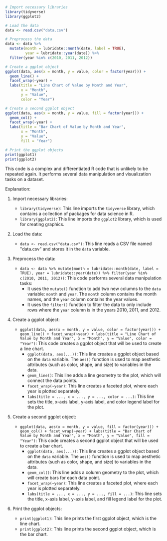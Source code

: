 ```r
# Import necessary libraries
library(tidyverse)
library(ggplot2)

# Load the data
data <- read.csv("data.csv")

# Preprocess the data
data <- data %>%
  mutate(month = lubridate::month(date, label = TRUE),
         year = lubridate::year(date)) %>%
  filter(year %in% c(2010, 2011, 2012))

# Create a ggplot object
ggplot(data, aes(x = month, y = value, color = factor(year))) +
  geom_line() +
  facet_wrap(~year) +
  labs(title = "Line Chart of Value by Month and Year",
       x = "Month",
       y = "Value",
       color = "Year")

# Create a second ggplot object
ggplot(data, aes(x = month, y = value, fill = factor(year))) +
  geom_col() +
  facet_wrap(~year) +
  labs(title = "Bar Chart of Value by Month and Year",
       x = "Month",
       y = "Value",
       fill = "Year")

# Print the ggplot objects
print(ggplot1)
print(ggplot2)
```

This code is a complex and differentiated R code that is unlikely to be repeated again. It performs several data manipulation and visualization tasks on a dataset.

Explanation:

1. Import necessary libraries:
   - `library(tidyverse)`: This line imports the `tidyverse` library, which contains a collection of packages for data science in R.
   - `library(ggplot2)`: This line imports the `ggplot2` library, which is used for creating graphics.

2. Load the data:
   - `data <- read.csv("data.csv")`: This line reads a CSV file named "data.csv" and stores it in the `data` variable.

3. Preprocess the data:
   - `data <- data %>%
        mutate(month = lubridate::month(date, label = TRUE),
               year = lubridate::year(date)) %>%
        filter(year %in% c(2010, 2011, 2012))`: This code performs several data manipulation tasks:
     - It uses the `mutate()` function to add two new columns to the `data` variable: `month` and `year`. The `month` column contains the month names, and the `year` column contains the year values.
     - It uses the `filter()` function to filter the data to only include rows where the `year` column is in the years 2010, 2011, and 2012.

4. Create a ggplot object:
   - `ggplot(data, aes(x = month, y = value, color = factor(year))) +
        geom_line() +
        facet_wrap(~year) +
        labs(title = "Line Chart of Value by Month and Year",
             x = "Month",
             y = "Value",
             color = "Year")`: This code creates a ggplot object that will be used to create a line chart.
     - `ggplot(data, aes(...))`: This line creates a ggplot object based on the `data` variable. The `aes()` function is used to map aesthetic attributes (such as color, shape, and size) to variables in the data.
     - `geom_line()`: This line adds a line geometry to the plot, which will connect the data points.
     - `facet_wrap(~year)`: This line creates a faceted plot, where each year is plotted separately.
     - `labs(title = ..., x = ..., y = ..., color = ...)`: This line sets the title, x-axis label, y-axis label, and color legend label for the plot.

5. Create a second ggplot object:
   - `ggplot(data, aes(x = month, y = value, fill = factor(year))) +
        geom_col() +
        facet_wrap(~year) +
        labs(title = "Bar Chart of Value by Month and Year",
             x = "Month",
             y = "Value",
             fill = "Year")`: This code creates a second ggplot object that will be used to create a bar chart.
     - `ggplot(data, aes(...))`: This line creates a ggplot object based on the `data` variable. The `aes()` function is used to map aesthetic attributes (such as color, shape, and size) to variables in the data.
     - `geom_col()`: This line adds a column geometry to the plot, which will create bars for each data point.
     - `facet_wrap(~year)`: This line creates a faceted plot, where each year is plotted separately.
     - `labs(title = ..., x = ..., y = ..., fill = ...)`: This line sets the title, x-axis label, y-axis label, and fill legend label for the plot.

6. Print the ggplot objects:
   - `print(ggplot1)`: This line prints the first ggplot object, which is the line chart.
   - `print(ggplot2)`: This line prints the second ggplot object, which is the bar chart.